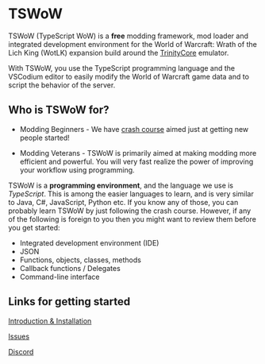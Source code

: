 # TSWoW

TSWoW (TypeScript WoW) is a **free** modding framework, mod loader and integrated development environment for the World of Warcraft: Wrath of the Lich King (WotLK) expansion build around the [TrinityCore](https://github.com/trinitycore/trinitycore) emulator.

With TSWoW, you use the TypeScript programming language and the VSCodium editor to easily modify the World of Warcraft game data and to script the behavior of the server.

## Who is TSWoW for?

- Modding Beginners - We have [crash course](https://tswow.github.io/tswow-wiki/home/) aimed just at getting new people started!

- Modding Veterans - TSWoW is primarily aimed at making modding more efficient and powerful. You will very fast realize the power of improving your workflow using programming.

TSWoW is a **programming environment**, and the language we use is _TypeScript_. This is among the easier languages to learn, and is very similar to Java, C#, JavaScript, Python etc. If you know any of those, you can probably learn TSWoW by just following the crash course. However, if any of the following is foreign to you then you might want to review them before you get started:

- Integrated development environment (IDE)
- JSON
- Functions, objects, classes, methods
- Callback functions / Delegates
- Command-line interface

## Links for getting started

[Introduction & Installation](https://tswow.github.io/tswow-wiki/home/)

[Issues](https://github.com/tswow/tswow/issues)

[Discord](https://discord.gg/M89n6TZh9x)
